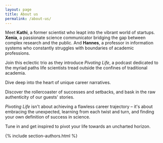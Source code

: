 ```yaml
---
layout: page
title: About us
permalink: /about-us/
---
```

Meet **Kathi**, a former scientist who leapt into the vibrant world of startups. 
**Xenia**, a passionate science communicator bridging the gap between complex research and the public. And **Hannes**, a professor in information systems who constantly struggles with boundaries of academic professions. 

Join this eclectic trio as they introduce *Pivoting Life*, a podcast dedicated to the myriad paths life scientists tread outside the confines of traditional academia. 

Dive deep into the heart of unique career narratives. 

Discover the rollercoaster of successes and setbacks, and bask in the raw authenticity of our guests' stories. 

*Pivoting Life* isn't about achieving a flawless career trajectory – it's about embracing the unexpected, learning from each twist and turn, and finding your own definition of success in science. 

Tune in and get inspired to pivot your life towards an uncharted horizon.

{% include section-authors.html %}